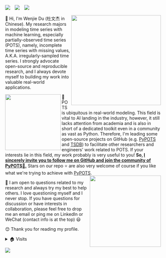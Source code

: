 [![](https://img.shields.io/badge/GoogleScholar-Wenjie_Du-lightblue?style=social&logo=googlescholar)](https://scholar.google.com/citations?user=j9qvUg0AAAAJ&hl=en) &ensp;
[![](https://img.shields.io/badge/LinkedIn-Wenjie--Du-blue?style=social&logo=linkedin)](https://www.linkedin.com/in/wenjie-du) &ensp;
[![](https://img.shields.io/badge/WeChat-__W__DU__-blue?style=social&logo=wechat)](https://github.com/WenjieDu/WenjieDu/blob/main/figs/Wechat_WDU.jpg) &ensp;

<img align='right' width=290 src='https://github-readme-stats.vercel.app/api?username=wenjiedu&count_private=true&show_icons=true&theme=onedark&hide_rank=true&hide_title=true&bg_color=264653&border_color=2a9d8f&icon_color=e76f51&text_color=eae2b7&card_width=300&line_height=28'>

👋 Hi, I'm Wenjie Du (杜文杰 in Chinese). My research majors in modeling time series with machine learning, especially partially-observed time series (POTS), namely, incomplete time series with missing values, A.K.A. irregularly-sampled time series. I strongly advocate open-source and reproducible research, and I always devote myself to building my work into valuable real-world applications.

<a href='https://github.com/WenjieDu/PyPOTS'><img src='https://raw.githubusercontent.com/WenjieDu/PyPOTS/main/docs/figs/PyPOTS%20logo.svg?sanitize=true' width='180' align='left' /></a>

🤔 POTS is ubiquitous in real-world modeling. This field is vital to AI landing in the industry, however, it still lacks attention from academia and is also in short of a dedicated toolkit even in a community as vast as Python. Therefore, I'm leading some open-source projects on GitHub (e.g. [PyPOTS](https://github.com/WenjieDu/PyPOTS) and [TSDB](https://github.com/WenjieDu/TSDB)) to facilitate other researchers and engineers' work related to POTS. If your interests lie in this field, my work probably is very useful to you! **So, <ins>I sincerely invite you to follow me on GitHub and join the [community of PyPOTS](https://join.slack.com/t/pypots-dev/shared_invite/zt-1gq6ufwsi-p0OZdW~e9UW_IA4_f1OfxA)🤝.</ins>** Stars on our repo ⭐ are also very welcome of course if you like what we're trying to achieve with [PyPOTS](https://github.com/WenjieDu/PyPOTS). <a href='https://github.com/WenjieDu/TSDB'><img src="https://raw.githubusercontent.com/WenjieDu/TSDB/main/docs/figs/TSDB%20logo.svg?sanitize=true" align='right' width='230'/></a>

💬 I am open to questions related to my research and always try my best to help others. I love questioning myself and I never stop. If you have questions for discussion or have interests in collaboration, please feel free to drop me an email or ping me on LinkedIn or WeChat (contact info is at the top) 😃

😊 Thank you for reading my profile.

<details>
<summary>🏠 Visits</summary>
<img align='left' src='https://hits.seeyoufarm.com/api/count/incr/badge.svg?url=https%3A%2F%2Fgithub.com%2FWenjieDu&count_bg=%2379C83D&title_bg=%23555555&icon=&icon_color=%23E7E7E7&title=Visits+since+May+2022&edge_flat=false'>
</details>

![](https://hit.yhype.me/github/profile?user_id=17807970)